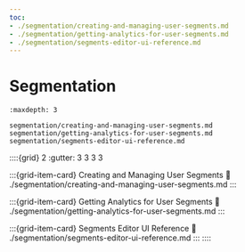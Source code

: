 ```yaml
---
toc:
- ./segmentation/creating-and-managing-user-segments.md
- ./segmentation/getting-analytics-for-user-segments.md
- ./segmentation/segments-editor-ui-reference.md
---
```

# Segmentation

```{toctree}
:maxdepth: 3

segmentation/creating-and-managing-user-segments.md
segmentation/getting-analytics-for-user-segments.md
segmentation/segments-editor-ui-reference.md
```

::::{grid} 2
:gutter: 3 3 3 3

:::{grid-item-card} Creating and Managing User Segments
:link: ./segmentation/creating-and-managing-user-segments.md
:::

:::{grid-item-card} Getting Analytics for User Segments
:link: ./segmentation/getting-analytics-for-user-segments.md
:::

:::{grid-item-card} Segments Editor UI Reference
:link: ./segmentation/segments-editor-ui-reference.md
:::
::::
